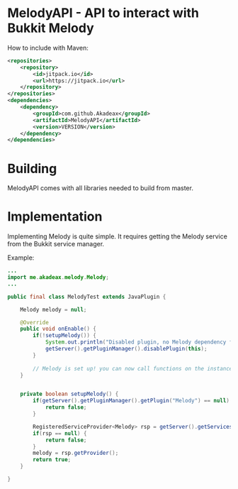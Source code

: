 # MelodyAPI - API to interact with Bukkit Melody
How to include with Maven:
```xml
<repositories>
    <repository>
        <id>jitpack.io</id>
        <url>https://jitpack.io</url>
    </repository>
</repositories>
<dependencies>
    <dependency>
        <groupId>com.github.Akadeax</groupId>
        <artifactId>MelodyAPI</artifactId>
        <version>VERSION</version>
    </dependency>
</dependencies>
```

# Building
MelodyAPI comes with all libraries needed to build from master.

# Implementation
Implementing Melody is quite simple. It requires getting the Melody service from the Bukkit service manager.

Example:

```java
...
import me.akadeax.melody.Melody;
...

public final class MelodyTest extends JavaPlugin {

    Melody melody = null;

    @Override
    public void onEnable() {
        if(!setupMelody()) {
            System.out.println("Disabled plugin, no Melody dependency found!");
            getServer().getPluginManager().disablePlugin(this);
        }
        
        // Melody is set up! you can now call functions on the instance ("melody").
    }


    private boolean setupMelody() {
        if(getServer().getPluginManager().getPlugin("Melody") == null) {
            return false;
        }

        RegisteredServiceProvider<Melody> rsp = getServer().getServicesManager().getRegistration(Melody.class);
        if(rsp == null) {
            return false;
        }
        melody = rsp.getProvider();
        return true;
    }

}

```
